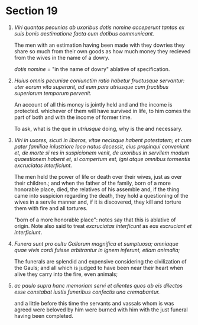 # Section 19

1. *Viri quantas pecunias ab uxoribus dotis nomine acceperunt tantas ex suis
   bonis aestimatione facta cum dotibus communicant.*

   The men with an estimation having been made with they dowries they share so
   much from their own goods as how much money they recieved from the wives in
   the name of a dowry.

   *dotis nomine* = "in the name of dowry" ablative of specification.

2. *Huius omnis pecuniae coniunctim ratio habetur fructusque servantur: uter
   eorum vita superarit, ad eum pars utriusque cum fructibus superiorum temporum
   pervenit.*

   An account of all this money is jointly held and and the income is protected.
   whichever of them will have survived in life, to him comes the part of both
   and with the income of former time.

   To ask, what is the que in *utriusque* doing, why is the and necessary.

3. *Viri in uxores, sicuti in liberos, vitae necisque habent potestatem; et cum
   pater familiae inlustriore loco natus decessit, eius propinqui conveniunt et,
   de morte si res in suspicionem venit, de uxoribus in servilem modum
   quaestionem habent et, si compertum est, igni atque omnibus tormentis
   excruciatas interficiunt.*

   The men held the power of life or death over their wives, just as over their
   children.; and when the father of the family, born of a more honorable
   place, died, the relatives of his assemble and, if the thing came into
   suspicion regarding the death, they hold a questioning of the wives in a
   servile manner and, if it is discovered, they kill and torture them with fire
   and all tortures.

   "born of a more honorable place": notes say that this is ablative of origin.
   Note also said to treat *excruciatas interficunt* as *eas excruciant et
   interficiunt*.

4. *Funera sunt pro cultu Gallorum magnifica et sumptuosa; omniaque quae vivis
   cordi fuisse arbitrantur in ignem inferunt, etiam animalia;*

   The funerals are splendid and expensive considering the civilization of the
   Gauls; and all which is judged to have been near their heart when alive they
   carry into the fire, even animals;

5. *ac paulo supra hanc memoriam servi et clientes quos ab eis dilectos esse
   constabat iustis funeribus confectis una cremabantur.*

   and a little before this time the servants and vassals whom is was agreed
   were beloved by him were burned with him with the just funeral having been
   completed.
